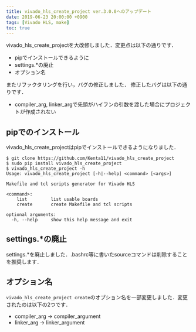 ```yaml
---
title: vivado_hls_create_project ver.3.0.0へのアップデート
date: 2019-06-23 20:00:00 +0900
tags: [Vivado HLS, make]
toc: true
---
```


vivado_hls_create_projectを大改修しました．変更点は以下の通りです．

- pipでインストールできるように
- settings.\*の廃止
- オプション名

またリファクタリングを行い，バグの修正しました．
修正したバグは以下の通りです．

- compiler_arg, linker_argで先頭がハイフンの引数を渡した場合にプロジェクトが作成されない

## pipでのインストール

vivado_hls_create_projectはpipでインストールできるようになりました．

```
$ git clone https://github.com/Kenta11/vivado_hls_create_project
$ sudo pip install vivado_hls_create_project
$ vivado_hls_create_project -h
Usage: vivado_hls_create_project [-h|--help] <command> [<args>]

Makefile and tcl scripts generator for Vivado HLS

<command>:
    list         list usable boards
    create       create Makefile and tcl scripts

optional arguments:
  -h, --help     show this help message and exit
```

## settings.\*の廃止

settings.\*を廃止しました．.bashrc等に書いたsourceコマンドは削除することを推奨します．

## オプション名

`vivado_hls_create_project create`のオプション名を一部変更しました．変更されたのは以下の2つです．

- compiler_arg -> compiler_argument
- linker_arg -> linker_argument
